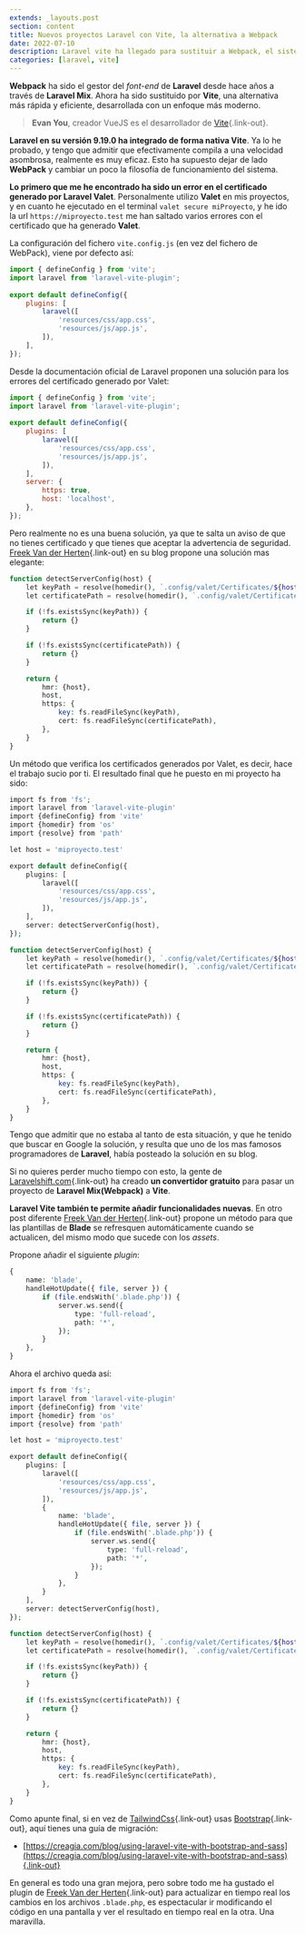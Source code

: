```yaml
---
extends: _layouts.post
section: content
title: Nuevos proyectos Laravel con Vite, la alternativa a Webpack
date: 2022-07-10
description: Laravel vite ha llegado para sustituir a Webpack, el sistema de gestión de assets para el front-end. Laravel vite es más rápido y moderno que su predecesor Webpack. Evan You el creador de VueJS ha desarrollado esta nueva herramienta que puede llegar a ser 100 veces más rápida que Webpack.
categories: [laravel, vite]
---
```


**Webpack** ha sido el gestor del *font-end* de **Laravel** desde hace años a través de **Laravel Mix**. Ahora ha sido sustituido por **Vite**, una alternativa más rápida y eficiente, desarrollada con un enfoque más moderno.

> **Evan You**, creador VueJS es el desarrollador de [Vite](https://vitejs.dev/){.link-out}.

**Laravel en su versión 9.19.0 ha integrado de forma nativa Vite**. Ya lo he probado, y tengo que admitir que efectivamente compila a una velocidad asombrosa, realmente es muy eficaz. Esto ha supuesto dejar de lado **WebPack** y cambiar un poco la filosofía de funcionamiento del sistema.

**Lo primero que me he encontrado ha sido un error en el certificado generado por Laravel Valet**. Personalmente utilizo **Valet** en mis proyectos, y en cuanto he ejecutado en el terminal `valet secure miProyecto`, y he ido la url `https://miproyecto.test` me han saltado varios errores con el certificado que ha generado **Valet**.

La configuración del fichero `vite.config.js` (en vez del fichero de WebPack), viene por defecto así:

```javascript
import { defineConfig } from 'vite';
import laravel from 'laravel-vite-plugin';
 
export default defineConfig({
    plugins: [
        laravel([
            'resources/css/app.css',
            'resources/js/app.js',
        ]),
    ],
});
```

Desde la documentación oficial de Laravel proponen una solución para los errores del certificado generado por Valet:

```javascript
import { defineConfig } from 'vite';
import laravel from 'laravel-vite-plugin';
 
export default defineConfig({
    plugins: [
        laravel([
            'resources/css/app.css',
            'resources/js/app.js',
        ]),
    ],
    server: { 
        https: true, 
        host: 'localhost', 
    }, 
});
```

Pero realmente no es una buena solución, ya que te salta un aviso de que no tienes certificado y que tienes que aceptar la advertencia de seguridad. [Freek Van der Herten](https://freek.dev/2276-making-vite-and-valet-play-nice-together){.link-out} en su blog propone una solución mas elegante:

```php
function detectServerConfig(host) {
    let keyPath = resolve(homedir(), `.config/valet/Certificates/${host}.key`)
    let certificatePath = resolve(homedir(), `.config/valet/Certificates/${host}.crt`)

    if (!fs.existsSync(keyPath)) {
        return {}
    }

    if (!fs.existsSync(certificatePath)) {
        return {}
    }

    return {
        hmr: {host},
        host,
        https: {
            key: fs.readFileSync(keyPath),
            cert: fs.readFileSync(certificatePath),
        },
    }
}
```

Un método que verifica los certificados generados por Valet, es decir, hace el trabajo sucio por ti. El resultado final que he puesto en mi proyecto ha sido:

```php
import fs from 'fs';
import laravel from 'laravel-vite-plugin'
import {defineConfig} from 'vite'
import {homedir} from 'os'
import {resolve} from 'path'

let host = 'miproyecto.test'

export default defineConfig({
    plugins: [
        laravel([
            'resources/css/app.css',
            'resources/js/app.js',
        ]),
    ],
    server: detectServerConfig(host),
});

function detectServerConfig(host) {
    let keyPath = resolve(homedir(), `.config/valet/Certificates/${host}.key`)
    let certificatePath = resolve(homedir(), `.config/valet/Certificates/${host}.crt`)

    if (!fs.existsSync(keyPath)) {
        return {}
    }

    if (!fs.existsSync(certificatePath)) {
        return {}
    }

    return {
        hmr: {host},
        host,
        https: {
            key: fs.readFileSync(keyPath),
            cert: fs.readFileSync(certificatePath),
        },
    }
}
```

Tengo que admitir que no estaba al tanto de esta situación, y que he tenido que buscar en Google la solución, y resulta que uno de los mas famosos programadores de **Laravel**, había posteado la solución en su blog. 

Si no quieres perder mucho tiempo con esto, la gente de [Laravelshift.com](https://laravelshift.com/convert-laravel-mix-to-vite){.link-out} ha creado **un convertidor gratuito** para pasar un proyecto de **Laravel Mix(Webpack)** a **Vite**.

**Laravel Vite también te permite añadir funcionalidades nuevas**. En otro post diferente [Freek Van der Herten](https://freek.dev/2277-using-laravel-vite-to-automatically-refresh-your-browser-when-changing-a-blade-file){.link-out} propone un método para que las plantillas de **Blade** se refresquen automáticamente cuando se actualicen, del mismo modo que sucede con los *assets*.

Propone añadir el siguiente *plugin*:

```php
{
    name: 'blade',
    handleHotUpdate({ file, server }) {
        if (file.endsWith('.blade.php')) {
            server.ws.send({
                type: 'full-reload',
                path: '*',
            });
        }
    },
}
```

Ahora el archivo queda así:

```php
import fs from 'fs';
import laravel from 'laravel-vite-plugin'
import {defineConfig} from 'vite'
import {homedir} from 'os'
import {resolve} from 'path'

let host = 'miproyecto.test'

export default defineConfig({
    plugins: [
        laravel([
            'resources/css/app.css',
            'resources/js/app.js',
        ]),
        {
            name: 'blade',
            handleHotUpdate({ file, server }) {
                if (file.endsWith('.blade.php')) {
                    server.ws.send({
                        type: 'full-reload',
                        path: '*',
                    });
                }
            },
        }
    ],
    server: detectServerConfig(host),
});

function detectServerConfig(host) {
    let keyPath = resolve(homedir(), `.config/valet/Certificates/${host}.key`)
    let certificatePath = resolve(homedir(), `.config/valet/Certificates/${host}.crt`)

    if (!fs.existsSync(keyPath)) {
        return {}
    }

    if (!fs.existsSync(certificatePath)) {
        return {}
    }

    return {
        hmr: {host},
        host,
        https: {
            key: fs.readFileSync(keyPath),
            cert: fs.readFileSync(certificatePath),
        },
    }
}
```

Como apunte final, si en vez de [TailwindCss](https://tailwindcss.com/){.link-out} usas [Bootstrap](https://getbootstrap.com/){.link-out}, aquí tienes una guía de migración:

- [https://creagia.com/blog/using-laravel-vite-with-bootstrap-and-sass](https://creagia.com/blog/using-laravel-vite-with-bootstrap-and-sass){.link-out}

En general es todo una gran mejora, pero sobre todo me ha gustado el plugin de [Freek Van der Herten](https://freek.dev/2277-using-laravel-vite-to-automatically-refresh-your-browser-when-changing-a-blade-file){.link-out} para actualizar en tiempo real los cambios en los archivos `.blade.php`, es espectacular ir modificando el código en una pantalla y ver el resultado en tiempo real en la otra. Una maravilla.